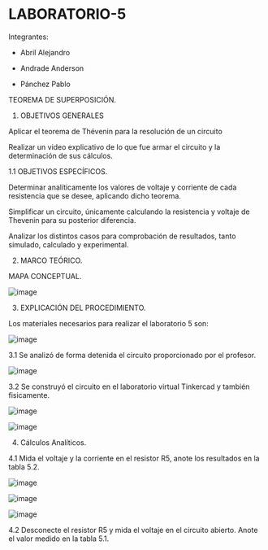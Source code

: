 # LABORATORIO-5

Integrantes:

- Abril Alejandro

- Andrade Anderson

- Pánchez Pablo

TEOREMA DE SUPERPOSICIÓN.

1. OBJETIVOS GENERALES

Aplicar el teorema de Thévenin para la resolución de un circuito

Realizar un video explicativo de lo que fue armar el circuito y la determinación de sus cálculos.

1.1 OBJETIVOS ESPECÍFICOS.

Determinar analíticamente los valores de voltaje y corriente de cada resistencia que se desee, aplicando dicho teorema.

Simplificar un circuito, únicamente calculando la resistencia y voltaje de Thevenin para su posterior diferencia.

Analizar los distintos casos para comprobación de resultados, tanto simulado, calculado y experimental.

2. MARCO TEÓRICO.

MAPA CONCEPTUAL.

![image](https://user-images.githubusercontent.com/117920423/210918565-7db22ae6-823f-491c-b62c-71bd08eb72c7.png)

3. EXPLICACIÓN DEL PROCEDIMIENTO.

Los materiales necesarios para realizar el laboratorio 5 son:

![image](https://user-images.githubusercontent.com/117920423/210918989-28d4b8d3-62ac-4a0b-bb25-6052e1c2ef57.png)

3.1 Se analizó de forma detenida el circuito proporcionado por el profesor.

![image](https://user-images.githubusercontent.com/117920423/210919065-32ff7fc0-eada-4ca9-8977-0dc9902c512e.png)

3.2 Se construyó el circuito en el laboratorio virtual Tinkercad y también fisicamente.

![image](https://user-images.githubusercontent.com/117920423/210919377-d66129a1-0a45-4e72-b4d7-977db242b210.png)

![image](https://user-images.githubusercontent.com/117920423/210920118-18017bbf-a924-480e-b2f4-20f19ed85e8d.png)

4. Cálculos Analíticos.

4.1 Mida el voltaje y la corriente en el resistor R5, anote los resultados en la tabla 5.2.

![image](https://user-images.githubusercontent.com/117920423/210919769-70d5a5be-ac4c-4f1d-9ef6-fbb8cc65d211.png)

![image](https://user-images.githubusercontent.com/117920423/210920200-8c14928f-febf-4c34-aa67-b2bb8a23f379.png)

![image](https://user-images.githubusercontent.com/117920423/210919696-239a3308-d121-42c4-bb90-f95a01d71db4.png)

4.2 Desconecte el resistor R5 y mida el voltaje en el circuito abierto. Anote el valor medido en la tabla 5.1.



















